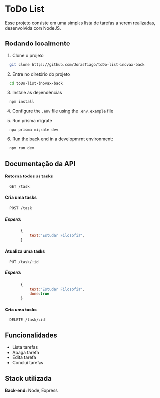 
#  ToDo List

Esse projeto consiste em uma simples lista de tarefas a serem realizadas, desenvolvida com NodeJS.


## Rodando localmente

1. Clone o projeto

```bash
  git clone https://github.com/JonasTiago/toDo-list-inovax-back
```

2. Entre no diretório do projeto

```bash
  cd toDo-list-inovax-back
```

3. Instale as dependências

```bash
  npm install
```

4. Configure the `.env` file using the `.env.example` file

5. Run prisma migrate 

```bash
  npx prisma migrate dev
```

6. Run the back-end in a development environment:

```bash
  npm run dev
```


## Documentação da API

#### Retorna todos as tasks

```http
  GET /task
```

#### Cria uma tasks

```http
  POST /task
```
##### Espera:
 ```javaScript
        {
            text:"Estudar Filosofia",
        }
 ```
 #### Atualiza uma tasks

```http
  PUT /task/:id
```
##### Espera:
 ```javaScript
        {
            text:"Estudar Filosofia",
            done:true
        }
 ```
 #### Cria uma tasks

```http
  DELETE /task/:id
```




## Funcionalidades

- Lista tarefas
- Apaga tarefa
- Edita tarefa
- Conclui tarefas


## Stack utilizada

**Back-end:** Node, Express

